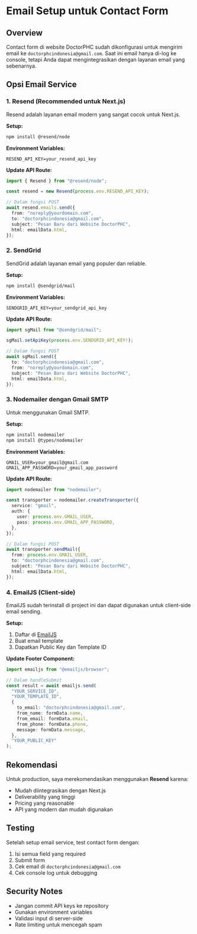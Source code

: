 # Email Setup untuk Contact Form

## Overview

Contact form di website DoctorPHC sudah dikonfigurasi untuk mengirim email ke `doctorphcindonesia@gmail.com`. Saat ini email hanya di-log ke console, tetapi Anda dapat mengintegrasikan dengan layanan email yang sebenarnya.

## Opsi Email Service

### 1. Resend (Recommended untuk Next.js)

Resend adalah layanan email modern yang sangat cocok untuk Next.js.

**Setup:**

```bash
npm install @resend/node
```

**Environment Variables:**

```env
RESEND_API_KEY=your_resend_api_key
```

**Update API Route:**

```typescript
import { Resend } from "@resend/node";

const resend = new Resend(process.env.RESEND_API_KEY);

// Dalam fungsi POST
await resend.emails.send({
  from: "noreply@yourdomain.com",
  to: "doctorphcindonesia@gmail.com",
  subject: "Pesan Baru dari Website DoctorPHC",
  html: emailData.html,
});
```

### 2. SendGrid

SendGrid adalah layanan email yang populer dan reliable.

**Setup:**

```bash
npm install @sendgrid/mail
```

**Environment Variables:**

```env
SENDGRID_API_KEY=your_sendgrid_api_key
```

**Update API Route:**

```typescript
import sgMail from "@sendgrid/mail";

sgMail.setApiKey(process.env.SENDGRID_API_KEY!);

// Dalam fungsi POST
await sgMail.send({
  to: "doctorphcindonesia@gmail.com",
  from: "noreply@yourdomain.com",
  subject: "Pesan Baru dari Website DoctorPHC",
  html: emailData.html,
});
```

### 3. Nodemailer dengan Gmail SMTP

Untuk menggunakan Gmail SMTP.

**Setup:**

```bash
npm install nodemailer
npm install @types/nodemailer
```

**Environment Variables:**

```env
GMAIL_USER=your_gmail@gmail.com
GMAIL_APP_PASSWORD=your_gmail_app_password
```

**Update API Route:**

```typescript
import nodemailer from "nodemailer";

const transporter = nodemailer.createTransporter({
  service: "gmail",
  auth: {
    user: process.env.GMAIL_USER,
    pass: process.env.GMAIL_APP_PASSWORD,
  },
});

// Dalam fungsi POST
await transporter.sendMail({
  from: process.env.GMAIL_USER,
  to: "doctorphcindonesia@gmail.com",
  subject: "Pesan Baru dari Website DoctorPHC",
  html: emailData.html,
});
```

### 4. EmailJS (Client-side)

EmailJS sudah terinstall di project ini dan dapat digunakan untuk client-side email sending.

**Setup:**

1. Daftar di [EmailJS](https://www.emailjs.com/)
2. Buat email template
3. Dapatkan Public Key dan Template ID

**Update Footer Component:**

```typescript
import emailjs from "@emailjs/browser";

// Dalam handleSubmit
const result = await emailjs.send(
  "YOUR_SERVICE_ID",
  "YOUR_TEMPLATE_ID",
  {
    to_email: "doctorphcindonesia@gmail.com",
    from_name: formData.name,
    from_email: formData.email,
    from_phone: formData.phone,
    message: formData.message,
  },
  "YOUR_PUBLIC_KEY"
);
```

## Rekomendasi

Untuk production, saya merekomendasikan menggunakan **Resend** karena:

- Mudah diintegrasikan dengan Next.js
- Deliverability yang tinggi
- Pricing yang reasonable
- API yang modern dan mudah digunakan

## Testing

Setelah setup email service, test contact form dengan:

1. Isi semua field yang required
2. Submit form
3. Cek email di `doctorphcindonesia@gmail.com`
4. Cek console log untuk debugging

## Security Notes

- Jangan commit API keys ke repository
- Gunakan environment variables
- Validasi input di server-side
- Rate limiting untuk mencegah spam
